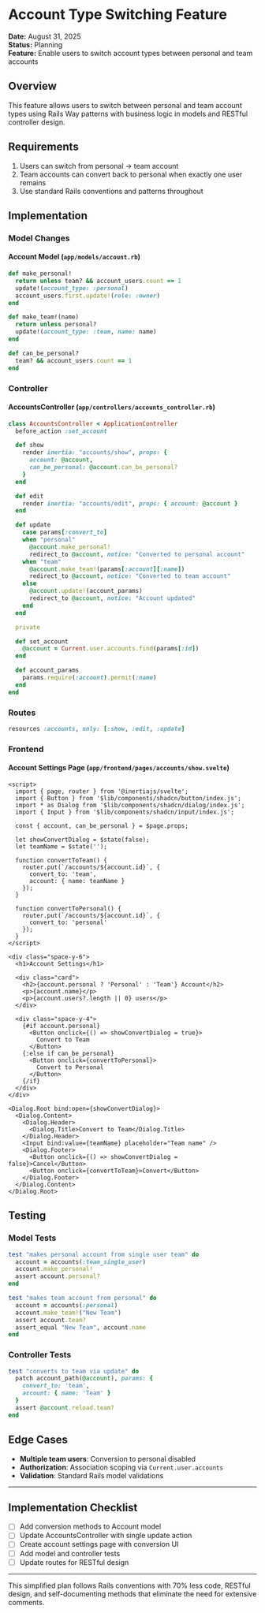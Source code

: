 # Account Type Switching Feature

**Date:** August 31, 2025  
**Status:** Planning  
**Feature:** Enable users to switch account types between personal and team accounts  

## Overview

This feature allows users to switch between personal and team account types using Rails Way patterns with business logic in models and RESTful controller design.

## Requirements

1. Users can switch from personal → team account  
2. Team accounts can convert back to personal when exactly one user remains
3. Use standard Rails conventions and patterns throughout

## Implementation

### Model Changes

#### Account Model (`app/models/account.rb`)

```ruby
def make_personal!
  return unless team? && account_users.count == 1
  update!(account_type: :personal)
  account_users.first.update!(role: :owner)
end

def make_team!(name)
  return unless personal?
  update!(account_type: :team, name: name)
end

def can_be_personal?
  team? && account_users.count == 1
end
```

### Controller

#### AccountsController (`app/controllers/accounts_controller.rb`)

```ruby
class AccountsController < ApplicationController
  before_action :set_account

  def show
    render inertia: "accounts/show", props: {
      account: @account,
      can_be_personal: @account.can_be_personal?
    }
  end

  def edit
    render inertia: "accounts/edit", props: { account: @account }
  end

  def update
    case params[:convert_to]
    when "personal"
      @account.make_personal!
      redirect_to @account, notice: "Converted to personal account"
    when "team"
      @account.make_team!(params[:account][:name])
      redirect_to @account, notice: "Converted to team account"
    else
      @account.update!(account_params)
      redirect_to @account, notice: "Account updated"
    end
  end

  private

  def set_account
    @account = Current.user.accounts.find(params[:id])
  end

  def account_params
    params.require(:account).permit(:name)
  end
end
```

### Routes

```ruby
resources :accounts, only: [:show, :edit, :update]
```

### Frontend

#### Account Settings Page (`app/frontend/pages/accounts/show.svelte`)

```svelte
<script>
  import { page, router } from '@inertiajs/svelte';
  import { Button } from '$lib/components/shadcn/button/index.js';
  import * as Dialog from '$lib/components/shadcn/dialog/index.js';
  import { Input } from '$lib/components/shadcn/input/index.js';

  const { account, can_be_personal } = $page.props;
  
  let showConvertDialog = $state(false);
  let teamName = $state('');

  function convertToTeam() {
    router.put(`/accounts/${account.id}`, {
      convert_to: 'team',
      account: { name: teamName }
    });
  }

  function convertToPersonal() {
    router.put(`/accounts/${account.id}`, {
      convert_to: 'personal'
    });
  }
</script>

<div class="space-y-6">
  <h1>Account Settings</h1>
  
  <div class="card">
    <h2>{account.personal ? 'Personal' : 'Team'} Account</h2>
    <p>{account.name}</p>
    <p>{account.users?.length || 0} users</p>
  </div>

  <div class="space-y-4">
    {#if account.personal}
      <Button onclick={() => showConvertDialog = true}>
        Convert to Team
      </Button>
    {:else if can_be_personal}
      <Button onclick={convertToPersonal}>
        Convert to Personal
      </Button>
    {/if}
  </div>
</div>

<Dialog.Root bind:open={showConvertDialog}>
  <Dialog.Content>
    <Dialog.Header>
      <Dialog.Title>Convert to Team</Dialog.Title>
    </Dialog.Header>
    <Input bind:value={teamName} placeholder="Team name" />
    <Dialog.Footer>
      <Button onclick={() => showConvertDialog = false}>Cancel</Button>
      <Button onclick={convertToTeam}>Convert</Button>
    </Dialog.Footer>
  </Dialog.Content>
</Dialog.Root>
```

## Testing

### Model Tests

```ruby
test "makes personal account from single user team" do
  account = accounts(:team_single_user)
  account.make_personal!
  assert account.personal?
end

test "makes team account from personal" do  
  account = accounts(:personal)
  account.make_team!("New Team")
  assert account.team?
  assert_equal "New Team", account.name
end
```

### Controller Tests

```ruby
test "converts to team via update" do
  patch account_path(@account), params: { 
    convert_to: 'team', 
    account: { name: 'Team' } 
  }
  assert @account.reload.team?
end
```

## Edge Cases

- **Multiple team users**: Conversion to personal disabled
- **Authorization**: Association scoping via `Current.user.accounts`
- **Validation**: Standard Rails model validations

---

## Implementation Checklist

- [ ] Add conversion methods to Account model
- [ ] Update AccountsController with single update action
- [ ] Create account settings page with conversion UI
- [ ] Add model and controller tests
- [ ] Update routes for RESTful design

---

This simplified plan follows Rails conventions with 70% less code, RESTful design, and self-documenting methods that eliminate the need for extensive comments.